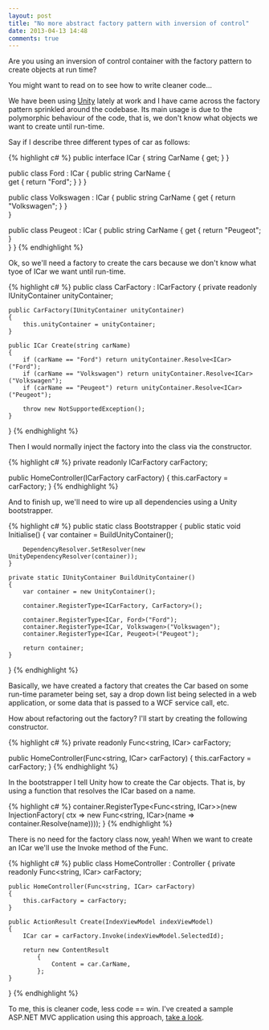 ```yaml
---
layout: post
title: "No more abstract factory pattern with inversion of control"
date: 2013-04-13 14:48
comments: true
---
```


Are you using an inversion of control container with the factory pattern to create objects at run time? 

You might want to read on to see how to write cleaner code...

<!-- more --> 

We have been using [Unity](http://msdn.microsoft.com/en-us/library/hh237493.aspx) lately at work and I have came across the factory pattern sprinkled around the codebase. Its main usage is due to the polymorphic behaviour of the code, that is, we don't know what objects we want to create until run-time.

Say if I describe three different types of car as follows:


{% highlight c# %}
public interface ICar
{
    string CarName { get; }
}
 
public class Ford : ICar
{
    public string CarName
    {    
      get { return "Ford"; }
    }
}
 
public class Volkswagen : ICar
{
    public string CarName
    {
        get { return "Volkswagen"; }
    }    
}
 
public class Peugeot : ICar
{
    public string CarName
    {
        get { return "Peugeot"; }  
    }
}
{% endhighlight %}

Ok, so we'll need a factory to create the cars because we don't know what tyoe of ICar we want until run-time.

{% highlight c# %}
public class CarFactory : ICarFactory
{
    private readonly IUnityContainer unityContainer;
 
    public CarFactory(IUnityContainer unityContainer)
    {
        this.unityContainer = unityContainer;
    }
 
    public ICar Create(string carName)
    {
        if (carName == "Ford") return unityContainer.Resolve<ICar>("Ford");
        if (carName == "Volkswagen") return unityContainer.Resolve<ICar>("Volkswagen");
        if (carName == "Peugeot") return unityContainer.Resolve<ICar>("Peugeot");
 
        throw new NotSupportedException();
    }
}
{% endhighlight %}

Then I would normally inject the factory into the class via the constructor.

{% highlight c# %}
private readonly ICarFactory carFactory;
 
public HomeController(ICarFactory carFactory)
{
    this.carFactory = carFactory;
}
{% endhighlight %}

And to finish up, we'll need to wire up all dependencies using a Unity bootstrapper.

{% highlight c# %}
public static class Bootstrapper
{
    public static void Initialise()
    {
        var container = BuildUnityContainer();
 
        DependencyResolver.SetResolver(new UnityDependencyResolver(container));
    }
 
    private static IUnityContainer BuildUnityContainer()
    {
        var container = new UnityContainer();  
 
        container.RegisterType<ICarFactory, CarFactory>();
 
        container.RegisterType<ICar, Ford>("Ford");
        container.RegisterType<ICar, Volkswagen>("Volkswagen");
        container.RegisterType<ICar, Peugeot>("Peugeot");
 
        return container;
    }
}
{% endhighlight %}

Basically, we have created a factory that creates the Car based on some run-time parameter being set, say a drop down list being selected in a web application, or some data that is passed to a WCF service call, etc.

How about refactoring out the factory? I'll start by creating the following constructor.

{% highlight c# %}
private readonly Func<string, ICar> carFactory;
 
public HomeController(Func<string, ICar> carFactory)
{
    this.carFactory = carFactory;
}
{% endhighlight %}

In the bootstrapper I tell Unity how to create the Car objects. That is, by using a function that resolves the ICar based on a name.

{% highlight c# %}
container.RegisterType<Func<string, ICar>>(new InjectionFactory(
    ctx => new Func<string, ICar>(name => container.Resolve<ICar>(name))));
}
{% endhighlight %}

There is no need for the factory class now, yeah! When we want to create an ICar we'll use the Invoke method of the Func.

{% highlight c# %}
public class HomeController : Controller
{
    private readonly Func<string, ICar> carFactory;
 
    public HomeController(Func<string, ICar> carFactory)
    {
        this.carFactory = carFactory;
    }
 
    public ActionResult Create(IndexViewModel indexViewModel)
    {
        ICar car = carFactory.Invoke(indexViewModel.SelectedId);
 
        return new ContentResult
            {
                Content = car.CarName,
            };
    }
}
{% endhighlight %}

To me, this is cleaner code, less code == win. I've created a sample ASP.NET MVC application using this approach, [take a look](http://github.com/rogertinsley/NoMoreFactories).
